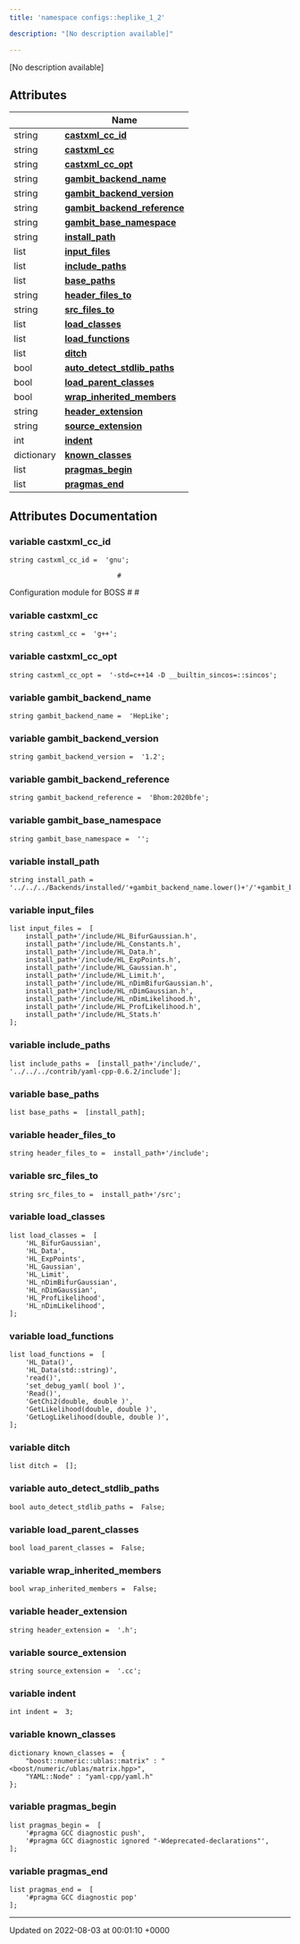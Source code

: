 ```yaml
---
title: 'namespace configs::heplike_1_2'

description: "[No description available]"

---
```







[No description available]

## Attributes

|                | Name           |
| -------------- | -------------- |
| string | **[castxml_cc_id](/documentation/code/colliderbit_development/namespaces/namespaceconfigs_1_1heplike__1__2/#variable-castxml-cc-id)**  |
| string | **[castxml_cc](/documentation/code/colliderbit_development/namespaces/namespaceconfigs_1_1heplike__1__2/#variable-castxml-cc)**  |
| string | **[castxml_cc_opt](/documentation/code/colliderbit_development/namespaces/namespaceconfigs_1_1heplike__1__2/#variable-castxml-cc-opt)**  |
| string | **[gambit_backend_name](/documentation/code/colliderbit_development/namespaces/namespaceconfigs_1_1heplike__1__2/#variable-gambit-backend-name)**  |
| string | **[gambit_backend_version](/documentation/code/colliderbit_development/namespaces/namespaceconfigs_1_1heplike__1__2/#variable-gambit-backend-version)**  |
| string | **[gambit_backend_reference](/documentation/code/colliderbit_development/namespaces/namespaceconfigs_1_1heplike__1__2/#variable-gambit-backend-reference)**  |
| string | **[gambit_base_namespace](/documentation/code/colliderbit_development/namespaces/namespaceconfigs_1_1heplike__1__2/#variable-gambit-base-namespace)**  |
| string | **[install_path](/documentation/code/colliderbit_development/namespaces/namespaceconfigs_1_1heplike__1__2/#variable-install-path)**  |
| list | **[input_files](/documentation/code/colliderbit_development/namespaces/namespaceconfigs_1_1heplike__1__2/#variable-input-files)**  |
| list | **[include_paths](/documentation/code/colliderbit_development/namespaces/namespaceconfigs_1_1heplike__1__2/#variable-include-paths)**  |
| list | **[base_paths](/documentation/code/colliderbit_development/namespaces/namespaceconfigs_1_1heplike__1__2/#variable-base-paths)**  |
| string | **[header_files_to](/documentation/code/colliderbit_development/namespaces/namespaceconfigs_1_1heplike__1__2/#variable-header-files-to)**  |
| string | **[src_files_to](/documentation/code/colliderbit_development/namespaces/namespaceconfigs_1_1heplike__1__2/#variable-src-files-to)**  |
| list | **[load_classes](/documentation/code/colliderbit_development/namespaces/namespaceconfigs_1_1heplike__1__2/#variable-load-classes)**  |
| list | **[load_functions](/documentation/code/colliderbit_development/namespaces/namespaceconfigs_1_1heplike__1__2/#variable-load-functions)**  |
| list | **[ditch](/documentation/code/colliderbit_development/namespaces/namespaceconfigs_1_1heplike__1__2/#variable-ditch)**  |
| bool | **[auto_detect_stdlib_paths](/documentation/code/colliderbit_development/namespaces/namespaceconfigs_1_1heplike__1__2/#variable-auto-detect-stdlib-paths)**  |
| bool | **[load_parent_classes](/documentation/code/colliderbit_development/namespaces/namespaceconfigs_1_1heplike__1__2/#variable-load-parent-classes)**  |
| bool | **[wrap_inherited_members](/documentation/code/colliderbit_development/namespaces/namespaceconfigs_1_1heplike__1__2/#variable-wrap-inherited-members)**  |
| string | **[header_extension](/documentation/code/colliderbit_development/namespaces/namespaceconfigs_1_1heplike__1__2/#variable-header-extension)**  |
| string | **[source_extension](/documentation/code/colliderbit_development/namespaces/namespaceconfigs_1_1heplike__1__2/#variable-source-extension)**  |
| int | **[indent](/documentation/code/colliderbit_development/namespaces/namespaceconfigs_1_1heplike__1__2/#variable-indent)**  |
| dictionary | **[known_classes](/documentation/code/colliderbit_development/namespaces/namespaceconfigs_1_1heplike__1__2/#variable-known-classes)**  |
| list | **[pragmas_begin](/documentation/code/colliderbit_development/namespaces/namespaceconfigs_1_1heplike__1__2/#variable-pragmas-begin)**  |
| list | **[pragmas_end](/documentation/code/colliderbit_development/namespaces/namespaceconfigs_1_1heplike__1__2/#variable-pragmas-end)**  |



## Attributes Documentation

### variable castxml_cc_id

```
string castxml_cc_id =  'gnu';
```




```
                           #
```

 Configuration module for BOSS # # 


### variable castxml_cc

```
string castxml_cc =  'g++';
```


### variable castxml_cc_opt

```
string castxml_cc_opt =  '-std=c++14 -D __builtin_sincos=::sincos';
```


### variable gambit_backend_name

```
string gambit_backend_name =  'HepLike';
```


### variable gambit_backend_version

```
string gambit_backend_version =  '1.2';
```


### variable gambit_backend_reference

```
string gambit_backend_reference =  'Bhom:2020bfe';
```


### variable gambit_base_namespace

```
string gambit_base_namespace =  '';
```


### variable install_path

```
string install_path =  '../../../Backends/installed/'+gambit_backend_name.lower()+'/'+gambit_backend_version;
```


### variable input_files

```
list input_files =  [
    install_path+'/include/HL_BifurGaussian.h',
    install_path+'/include/HL_Constants.h',
    install_path+'/include/HL_Data.h',
    install_path+'/include/HL_ExpPoints.h',
    install_path+'/include/HL_Gaussian.h',
    install_path+'/include/HL_Limit.h',
    install_path+'/include/HL_nDimBifurGaussian.h',
    install_path+'/include/HL_nDimGaussian.h',
    install_path+'/include/HL_nDimLikelihood.h',
    install_path+'/include/HL_ProfLikelihood.h',
    install_path+'/include/HL_Stats.h'
];
```


### variable include_paths

```
list include_paths =  [install_path+'/include/', '../../../contrib/yaml-cpp-0.6.2/include'];
```


### variable base_paths

```
list base_paths =  [install_path];
```


### variable header_files_to

```
string header_files_to =  install_path+'/include';
```


### variable src_files_to

```
string src_files_to =  install_path+'/src';
```


### variable load_classes

```
list load_classes =  [
    'HL_BifurGaussian',
    'HL_Data',
    'HL_ExpPoints',
    'HL_Gaussian',
    'HL_Limit',
    'HL_nDimBifurGaussian',
    'HL_nDimGaussian',
    'HL_ProfLikelihood',
    'HL_nDimLikelihood',
];
```


### variable load_functions

```
list load_functions =  [
    'HL_Data()',
    'HL_Data(std::string)',
    'read()',
    'set_debug_yaml( bool )',
    'Read()',
    'GetChi2(double, double )',
    'GetLikelihood(double, double )',
    'GetLogLikelihood(double, double )',
];
```


### variable ditch

```
list ditch =  [];
```


### variable auto_detect_stdlib_paths

```
bool auto_detect_stdlib_paths =  False;
```


### variable load_parent_classes

```
bool load_parent_classes =  False;
```


### variable wrap_inherited_members

```
bool wrap_inherited_members =  False;
```


### variable header_extension

```
string header_extension =  '.h';
```


### variable source_extension

```
string source_extension =  '.cc';
```


### variable indent

```
int indent =  3;
```


### variable known_classes

```
dictionary known_classes =  {
    "boost::numeric::ublas::matrix" : "<boost/numeric/ublas/matrix.hpp>",
    "YAML::Node" : "yaml-cpp/yaml.h"
};
```


### variable pragmas_begin

```
list pragmas_begin =  [
    '#pragma GCC diagnostic push',
    '#pragma GCC diagnostic ignored "-Wdeprecated-declarations"',
];
```


### variable pragmas_end

```
list pragmas_end =  [
    '#pragma GCC diagnostic pop'
];
```





-------------------------------

Updated on 2022-08-03 at 00:01:10 +0000
